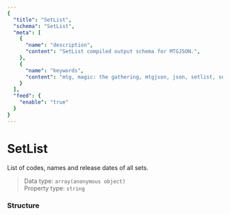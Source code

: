 ```yaml
---
{
  "title": "SetList",
  "schema": "SetList",
  "meta": [
    {
      "name": "description",
      "content": "SetList compiled output schema for MTGJSON.",
    },
    {
      "name": "keywords",
      "content": "mtg, magic: the gathering, mtgjson, json, setlist, set list",
    }
  ],
  "feed": {
    "enable": "true"
  }
}
---
```


# SetList

List of codes, names and release dates of all sets.

> Data type: `array(anonymous object)`  
> Property type: `string`  

### Structure

<GenerateTable/>
